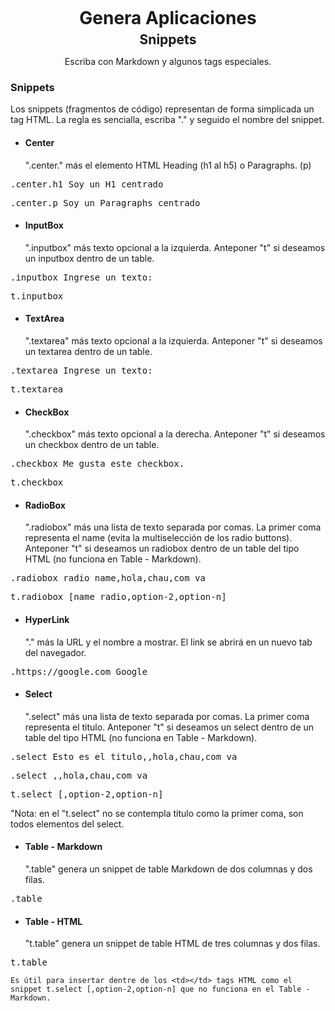 <h1 style="text-align: center;margin-top: 5px; margin-bottom: 5px;">Genera Aplicaciones</h1>
<h2 style="text-align: center;margin-top: 0px;margin-bottom: 5px;">Snippets</h2>
<p style="text-align: center;">Escriba con Markdown y algunos tags especiales.</p>

### Snippets
Los snippets (fragmentos de código) representan de forma simplicada un tag HTML.
La regla es sencialla, escriba "." y seguido el nombre del snippet.

- #### Center
    ".center." más el elemento HTML Heading (h1 al h5) o Paragraphs. (p)
<pre>.center.h1 Soy un H1 centrado</pre>
<pre>.center.p Soy un Paragraphs centrado</pre>

- #### InputBox
    ".inputbox" más texto opcional a la izquierda. Anteponer "t" si deseamos un inputbox dentro de un table.
<pre>.inputbox Ingrese un texto:</pre>
<pre>t.inputbox</pre>

- #### TextArea
    ".textarea" más texto opcional a la izquierda. Anteponer "t" si deseamos un textarea dentro de un table.
<pre>.textarea Ingrese un texto:</pre>
<pre>t.textarea</pre>

- #### CheckBox
    ".checkbox" más texto opcional a la derecha. Anteponer "t" si deseamos un checkbox dentro de un table.
<pre>.checkbox Me gusta este checkbox.</pre>
<pre>t.checkbox</pre>

- #### RadioBox
    ".radiobox" más una lista de texto separada por comas. La primer coma representa el name (evita la multiselección de los radio buttons). Anteponer "t" si deseamos un radiobox dentro de un table del tipo HTML (no funciona en Table - Markdown).
<pre>.radiobox radio_name,hola,chau,com va</pre>
<pre>t.radiobox [name_radio,option-2,option-n]</pre>

- #### HyperLink
    "." más la URL y el nombre a mostrar. El link se abrirá en un nuevo tab del navegador.
<pre>.https://google.com Google</pre>

- #### Select
    ".select" más una lista de texto separada por comas. La primer coma representa el titulo. Anteponer "t" si deseamos un select dentro de un table del tipo HTML (no funciona en Table - Markdown).
<pre>.select Esto es el titulo,,hola,chau,com va</pre>
<pre>.select ,,hola,chau,com va</pre>
<pre>t.select [,option-2,option-n]</pre>
"Nota: en el "t.select" no se contempla titulo como la primer coma, son todos elementos del select.

- #### Table - Markdown
    ".table" genera un snippet de table Markdown de dos columnas y dos filas.
<pre>.table</pre>

- #### Table - HTML
    "t.table" genera un snippet de table HTML de tres columnas y dos filas.
<pre>t.table</pre>
    Es útil para insertar dentre de los <td></td> tags HTML como el snippet t.select [,option-2,option-n] que no funciona en el Table - Markdown.
